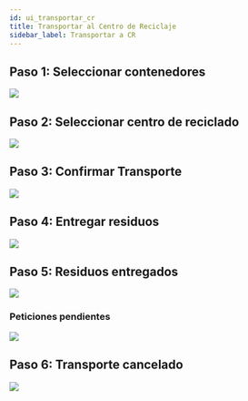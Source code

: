 ```yaml
---
id: ui_transportar_cr
title: Transportar al Centro de Reciclaje
sidebar_label: Transportar a CR
---
```


## Paso 1: Seleccionar contenedores
![](assets/ui/transportar_cr/CR0.png)

## Paso 2: Seleccionar centro de reciclado
![](assets/ui/transportar_cr/CR1.png)

## Paso 3: Confirmar Transporte
![](assets/ui/transportar_cr/CR2.png)

## Paso 4: Entregar residuos
![](assets/ui/transportar_cr/entregar.png)

## Paso 5: Residuos entregados
![](assets/ui/transportar_cr/entregado.png)

### Peticiones pendientes
![](assets/ui/transportar_cr/pendientes.png)

## Paso 6: Transporte cancelado
![](assets/ui/transportar_cr/cancelado.png)




